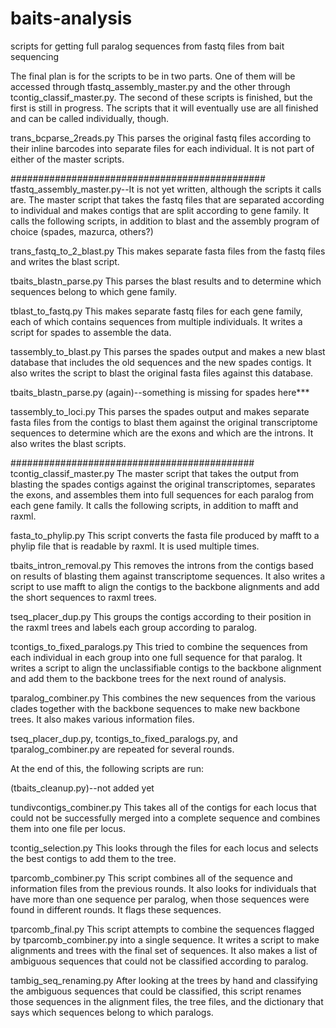 
# baits-analysis
scripts for getting full paralog sequences from fastq files from bait sequencing

The final plan is for the scripts to be in two parts.  One of them will be accessed through tfastq_assembly_master.py and the other through tcontig_classif_master.py.  The second of these scripts is finished, but the first is still in progress.  The scripts that it will eventually use are all finished and can be called individually, though.

trans_bcparse_2reads.py
This parses the original fastq files according to their inline barcodes into separate files for each individual.
It is not part of either of the master scripts.

##############################################
tfastq_assembly_master.py--It is not yet written, although the scripts it calls are.
The master script that takes the fastq files that are separated according to individual and makes contigs that are split according to gene family.
It calls the following scripts, in addition to blast and the assembly program of choice (spades, mazurca, others?)

trans_fastq_to_2_blast.py
This makes separate fasta files from the fastq files and writes the blast script.

tbaits_blastn_parse.py
This parses the blast results and to determine which sequences belong to which gene family.

tblast_to_fastq.py
This makes separate fastq files for each gene family, each of which contains sequences from multiple individuals.
It writes a script for spades to assemble the data.

tassembly_to_blast.py
This parses the spades output and makes a new blast database that includes the old sequences and the new spades contigs.
It also writes the script to blast the original fasta files against this database.

tbaits_blastn_parse.py
(again)--something is missing for spades here***

tassembly_to_loci.py
This parses the spades output and makes separate fasta files from the contigs to blast them against the original transcriptome sequences
to determine which are the exons and which are the introns.
It also writes the blast scripts.

############################################
tcontig_classif_master.py
The master script that takes the output from blasting the spades contigs against the original transcriptomes, separates the exons,
and assembles them into full sequences for each paralog from each gene family.
It calls the following scripts, in addition to mafft and raxml.

fasta_to_phylip.py
This script converts the fasta file produced by mafft to a phylip file that is readable by raxml.  It is used multiple times.

tbaits_intron_removal.py
This removes the introns from the contigs based on results of blasting them against transcriptome sequences.
It also writes a script to use mafft to align the contigs to the backbone alignments and add the short sequences to raxml trees.

tseq_placer_dup.py
This groups the contigs according to their position in the raxml trees and labels each group according to paralog.

tcontigs_to_fixed_paralogs.py
This tried to combine the sequences from each individual in each group into one full sequence for that paralog.
It writes a script to align the unclassifiable contigs to the backbone alignment and add them to the backbone trees for the next 
round of analysis.

tparalog_combiner.py
This combines the new sequences from the various clades together with the backbone sequences to make new backbone trees.
It also makes various information files.

tseq_placer_dup.py, tcontigs_to_fixed_paralogs.py, and tparalog_combiner.py are repeated for several rounds.

At the end of this, the following scripts are run:

(tbaits_cleanup.py)--not added yet

tundivcontigs_combiner.py
This takes all of the contigs for each locus that could not be successfully merged into a complete sequence and combines them into one file per locus.

tcontig_selection.py
This looks through the files for each locus and selects the best contigs to add them to the tree.

tparcomb_combiner.py
This script combines all of the sequence and information files from the previous rounds.  It also looks for individuals that have more than one sequence per
paralog, when those sequences were found in different rounds.  It flags these sequences.

tparcomb_final.py
This script attempts to combine the sequences flagged by tparcomb_combiner.py into a single sequence.  It writes a script to make alignments and trees
with the final set of sequences.  It also makes a list of ambiguous sequences that could not be classified according to paralog.

tambig_seq_renaming.py
After looking at the trees by hand and classifying the ambiguous sequences that could be classified, this script renames those sequences in the
alignment files, the tree files, and the dictionary that says which sequences belong to which paralogs.
